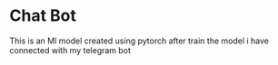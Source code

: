 # Chat Bot 

This is an Ml model created using pytorch after train the model i have connected with my telegram bot
 
 
